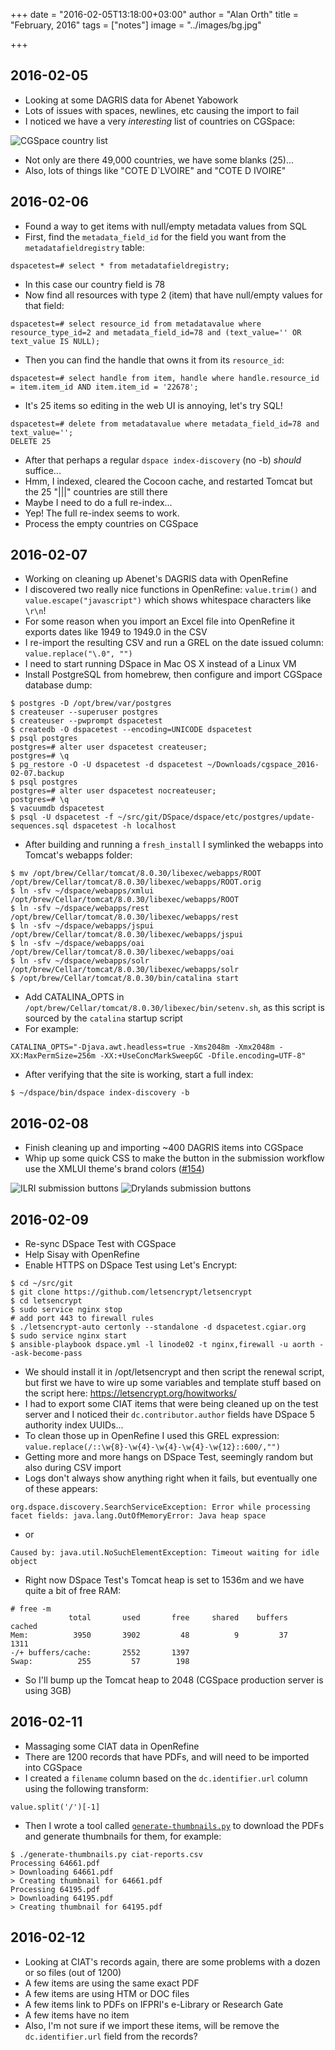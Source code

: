 +++
date = "2016-02-05T13:18:00+03:00"
author = "Alan Orth"
title = "February, 2016"
tags = ["notes"]
image = "../images/bg.jpg"

+++
## 2016-02-05

- Looking at some DAGRIS data for Abenet Yabowork
- Lots of issues with spaces, newlines, etc causing the import to fail
- I noticed we have a very *interesting* list of countries on CGSpace:

![CGSpace country list](../images/2016/02/cgspace-countries.png)

- Not only are there 49,000 countries, we have some blanks (25)...
- Also, lots of things like "COTE D`LVOIRE" and "COTE D IVOIRE"

## 2016-02-06

- Found a way to get items with null/empty metadata values from SQL
- First, find the `metadata_field_id` for the field you want from the `metadatafieldregistry` table:

```
dspacetest=# select * from metadatafieldregistry;
```

- In this case our country field is 78
- Now find all resources with type 2 (item) that have null/empty values for that field:

```
dspacetest=# select resource_id from metadatavalue where resource_type_id=2 and metadata_field_id=78 and (text_value='' OR text_value IS NULL);
```

- Then you can find the handle that owns it from its `resource_id`:

```
dspacetest=# select handle from item, handle where handle.resource_id = item.item_id AND item.item_id = '22678';
```

- It's 25 items so editing in the web UI is annoying, let's try SQL!

```
dspacetest=# delete from metadatavalue where metadata_field_id=78 and text_value='';
DELETE 25
```

- After that perhaps a regular `dspace index-discovery` (no -b) *should* suffice...
- Hmm, I indexed, cleared the Cocoon cache, and restarted Tomcat but the 25 "|||" countries are still there
- Maybe I need to do a full re-index...
- Yep! The full re-index seems to work.
- Process the empty countries on CGSpace

## 2016-02-07

- Working on cleaning up Abenet's DAGRIS data with OpenRefine
- I discovered two really nice functions in OpenRefine: `value.trim()` and `value.escape("javascript")` which shows whitespace characters like `\r\n`!
- For some reason when you import an Excel file into OpenRefine it exports dates like 1949 to 1949.0 in the CSV
- I re-import the resulting CSV and run a GREL on the date issued column: `value.replace("\.0", "")`
- I need to start running DSpace in Mac OS X instead of a Linux VM
- Install PostgreSQL from homebrew, then configure and import CGSpace database dump:

```
$ postgres -D /opt/brew/var/postgres
$ createuser --superuser postgres
$ createuser --pwprompt dspacetest
$ createdb -O dspacetest --encoding=UNICODE dspacetest
$ psql postgres
postgres=# alter user dspacetest createuser;
postgres=# \q
$ pg_restore -O -U dspacetest -d dspacetest ~/Downloads/cgspace_2016-02-07.backup 
$ psql postgres
postgres=# alter user dspacetest nocreateuser;
postgres=# \q
$ vacuumdb dspacetest
$ psql -U dspacetest -f ~/src/git/DSpace/dspace/etc/postgres/update-sequences.sql dspacetest -h localhost
```

- After building and running a `fresh_install` I symlinked the webapps into Tomcat's webapps folder:

```
$ mv /opt/brew/Cellar/tomcat/8.0.30/libexec/webapps/ROOT /opt/brew/Cellar/tomcat/8.0.30/libexec/webapps/ROOT.orig
$ ln -sfv ~/dspace/webapps/xmlui /opt/brew/Cellar/tomcat/8.0.30/libexec/webapps/ROOT
$ ln -sfv ~/dspace/webapps/rest /opt/brew/Cellar/tomcat/8.0.30/libexec/webapps/rest
$ ln -sfv ~/dspace/webapps/jspui /opt/brew/Cellar/tomcat/8.0.30/libexec/webapps/jspui
$ ln -sfv ~/dspace/webapps/oai /opt/brew/Cellar/tomcat/8.0.30/libexec/webapps/oai
$ ln -sfv ~/dspace/webapps/solr /opt/brew/Cellar/tomcat/8.0.30/libexec/webapps/solr
$ /opt/brew/Cellar/tomcat/8.0.30/bin/catalina start
```

- Add CATALINA_OPTS in `/opt/brew/Cellar/tomcat/8.0.30/libexec/bin/setenv.sh`, as this script is sourced by the `catalina` startup script
- For example:

```
CATALINA_OPTS="-Djava.awt.headless=true -Xms2048m -Xmx2048m -XX:MaxPermSize=256m -XX:+UseConcMarkSweepGC -Dfile.encoding=UTF-8"
```

- After verifying that the site is working, start a full index:

```
$ ~/dspace/bin/dspace index-discovery -b
```

## 2016-02-08

- Finish cleaning up and importing ~400 DAGRIS items into CGSpace
- Whip up some quick CSS to make the button in the submission workflow use the XMLUI theme's brand colors ([#154](https://github.com/ilri/DSpace/issues/154))

![ILRI submission buttons](../images/2016/02/submit-button-ilri.png)
![Drylands submission buttons](../images/2016/02/submit-button-drylands.png)

## 2016-02-09

- Re-sync DSpace Test with CGSpace
- Help Sisay with OpenRefine
- Enable HTTPS on DSpace Test using Let's Encrypt:

```
$ cd ~/src/git
$ git clone https://github.com/letsencrypt/letsencrypt
$ cd letsencrypt
$ sudo service nginx stop
# add port 443 to firewall rules
$ ./letsencrypt-auto certonly --standalone -d dspacetest.cgiar.org
$ sudo service nginx start
$ ansible-playbook dspace.yml -l linode02 -t nginx,firewall -u aorth --ask-become-pass
```

- We should install it in /opt/letsencrypt and then script the renewal script, but first we have to wire up some variables and template stuff based on the script here: https://letsencrypt.org/howitworks/
- I had to export some CIAT items that were being cleaned up on the test server and I noticed their `dc.contributor.author` fields have DSpace 5 authority index UUIDs...
- To clean those up in OpenRefine I used this GREL expression: `value.replace(/::\w{8}-\w{4}-\w{4}-\w{4}-\w{12}::600/,"")`
- Getting more and more hangs on DSpace Test, seemingly random but also during CSV import
- Logs don't always show anything right when it fails, but eventually one of these appears:

```
org.dspace.discovery.SearchServiceException: Error while processing facet fields: java.lang.OutOfMemoryError: Java heap space
```

- or

```
Caused by: java.util.NoSuchElementException: Timeout waiting for idle object
```

- Right now DSpace Test's Tomcat heap is set to 1536m and we have quite a bit of free RAM:

```
# free -m
             total       used       free     shared    buffers     cached
Mem:          3950       3902         48          9         37       1311
-/+ buffers/cache:       2552       1397
Swap:          255         57        198
```

- So I'll bump up the Tomcat heap to 2048 (CGSpace production server is using 3GB)

## 2016-02-11

- Massaging some CIAT data in OpenRefine
- There are 1200 records that have PDFs, and will need to be imported into CGSpace
- I created a `filename` column based on the `dc.identifier.url` column using the following transform:

```
value.split('/')[-1]
```

- Then I wrote a tool called [`generate-thumbnails.py`](https://gist.github.com/alanorth/2206f24483fe5f0454fc) to download the PDFs and generate thumbnails for them, for example:

```
$ ./generate-thumbnails.py ciat-reports.csv
Processing 64661.pdf
> Downloading 64661.pdf
> Creating thumbnail for 64661.pdf
Processing 64195.pdf
> Downloading 64195.pdf
> Creating thumbnail for 64195.pdf
```

## 2016-02-12

- Looking at CIAT's records again, there are some problems with a dozen or so files (out of 1200)
- A few items are using the same exact PDF
- A few items are using HTM or DOC files
- A few items link to PDFs on IFPRI's e-Library or Research Gate
- A few items have no item
- Also, I'm not sure if we import these items, will be remove the `dc.identifier.url` field from the records?
